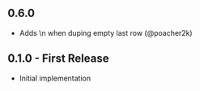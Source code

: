 ## 0.6.0
* Adds \n when duping empty last row (@poacher2k)

## 0.1.0 - First Release
* Initial implementation
